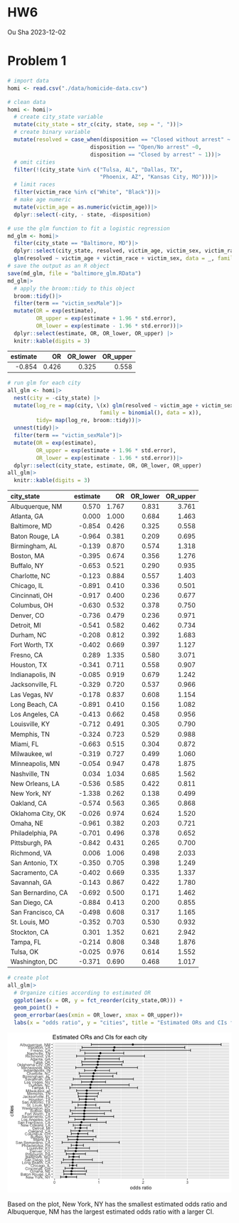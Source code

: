 HW6
================
Ou Sha
2023-12-02

# Problem 1

``` r
# import data
homi <- read.csv("./data/homicide-data.csv")
```

``` r
# clean data 
homi <- homi|>
  # create city_state variable
  mutate(city_state = str_c(city, state, sep = ", "))|>
  # create binary variable
  mutate(resolved = case_when(disposition == "Closed without arrest" ~ 0,
                          disposition == "Open/No arrest" ~0,
                          disposition == "Closed by arrest" ~ 1))|>
  # omit cities
  filter(!(city_state %in% c("Tulsa, AL", "Dallas, TX", 
                             "Phoenix, AZ", "Kansas City, MO")))|> 
  # limit races
  filter(victim_race %in% c("White", "Black"))|>
  # make age numeric
  mutate(victim_age = as.numeric(victim_age))|>
  dplyr::select(-city, - state, -disposition)
```

``` r
# use the glm function to fit a logistic regression 
md_glm <- homi|> 
  filter(city_state == "Baltimore, MD")|> 
  dplyr::select(city_state, resolved, victim_age, victim_sex, victim_race)|>
  glm(resolved ~ victim_age + victim_race + victim_sex, data = _, family = binomial())
# save the output as an R object
save(md_glm, file = "baltimore_glm.RData")
md_glm|>
  # apply the broom::tidy to this object
  broom::tidy()|> 
  filter(term == "victim_sexMale")|> 
  mutate(OR = exp(estimate),
         OR_upper = exp(estimate + 1.96 * std.error),
         OR_lower = exp(estimate - 1.96 * std.error))|>
  dplyr::select(estimate, OR, OR_lower, OR_upper) |>
  knitr::kable(digits = 3)
```

| estimate |    OR | OR_lower | OR_upper |
|---------:|------:|---------:|---------:|
|   -0.854 | 0.426 |    0.325 |    0.558 |

``` r
# run glm for each city
all_glm <- homi|>
  nest(city = -city_state) |> 
  mutate(log_re = map(city, \(x) glm(resolved ~ victim_age + victim_sex + victim_race, 
                             family = binomial(), data = x)),
         tidy= map(log_re, broom::tidy))|> 
  unnest(tidy)|>
  filter(term == "victim_sexMale")|> 
  mutate(OR = exp(estimate),
         OR_upper = exp(estimate + 1.96 * std.error),
         OR_lower = exp(estimate - 1.96 * std.error))|>
  dplyr::select(city_state, estimate, OR, OR_lower, OR_upper)
all_glm|>
  knitr::kable(digits = 3)
```

| city_state         | estimate |    OR | OR_lower | OR_upper |
|:-------------------|---------:|------:|---------:|---------:|
| Albuquerque, NM    |    0.570 | 1.767 |    0.831 |    3.761 |
| Atlanta, GA        |    0.000 | 1.000 |    0.684 |    1.463 |
| Baltimore, MD      |   -0.854 | 0.426 |    0.325 |    0.558 |
| Baton Rouge, LA    |   -0.964 | 0.381 |    0.209 |    0.695 |
| Birmingham, AL     |   -0.139 | 0.870 |    0.574 |    1.318 |
| Boston, MA         |   -0.395 | 0.674 |    0.356 |    1.276 |
| Buffalo, NY        |   -0.653 | 0.521 |    0.290 |    0.935 |
| Charlotte, NC      |   -0.123 | 0.884 |    0.557 |    1.403 |
| Chicago, IL        |   -0.891 | 0.410 |    0.336 |    0.501 |
| Cincinnati, OH     |   -0.917 | 0.400 |    0.236 |    0.677 |
| Columbus, OH       |   -0.630 | 0.532 |    0.378 |    0.750 |
| Denver, CO         |   -0.736 | 0.479 |    0.236 |    0.971 |
| Detroit, MI        |   -0.541 | 0.582 |    0.462 |    0.734 |
| Durham, NC         |   -0.208 | 0.812 |    0.392 |    1.683 |
| Fort Worth, TX     |   -0.402 | 0.669 |    0.397 |    1.127 |
| Fresno, CA         |    0.289 | 1.335 |    0.580 |    3.071 |
| Houston, TX        |   -0.341 | 0.711 |    0.558 |    0.907 |
| Indianapolis, IN   |   -0.085 | 0.919 |    0.679 |    1.242 |
| Jacksonville, FL   |   -0.329 | 0.720 |    0.537 |    0.966 |
| Las Vegas, NV      |   -0.178 | 0.837 |    0.608 |    1.154 |
| Long Beach, CA     |   -0.891 | 0.410 |    0.156 |    1.082 |
| Los Angeles, CA    |   -0.413 | 0.662 |    0.458 |    0.956 |
| Louisville, KY     |   -0.712 | 0.491 |    0.305 |    0.790 |
| Memphis, TN        |   -0.324 | 0.723 |    0.529 |    0.988 |
| Miami, FL          |   -0.663 | 0.515 |    0.304 |    0.872 |
| Milwaukee, wI      |   -0.319 | 0.727 |    0.499 |    1.060 |
| Minneapolis, MN    |   -0.054 | 0.947 |    0.478 |    1.875 |
| Nashville, TN      |    0.034 | 1.034 |    0.685 |    1.562 |
| New Orleans, LA    |   -0.536 | 0.585 |    0.422 |    0.811 |
| New York, NY       |   -1.338 | 0.262 |    0.138 |    0.499 |
| Oakland, CA        |   -0.574 | 0.563 |    0.365 |    0.868 |
| Oklahoma City, OK  |   -0.026 | 0.974 |    0.624 |    1.520 |
| Omaha, NE          |   -0.961 | 0.382 |    0.203 |    0.721 |
| Philadelphia, PA   |   -0.701 | 0.496 |    0.378 |    0.652 |
| Pittsburgh, PA     |   -0.842 | 0.431 |    0.265 |    0.700 |
| Richmond, VA       |    0.006 | 1.006 |    0.498 |    2.033 |
| San Antonio, TX    |   -0.350 | 0.705 |    0.398 |    1.249 |
| Sacramento, CA     |   -0.402 | 0.669 |    0.335 |    1.337 |
| Savannah, GA       |   -0.143 | 0.867 |    0.422 |    1.780 |
| San Bernardino, CA |   -0.692 | 0.500 |    0.171 |    1.462 |
| San Diego, CA      |   -0.884 | 0.413 |    0.200 |    0.855 |
| San Francisco, CA  |   -0.498 | 0.608 |    0.317 |    1.165 |
| St. Louis, MO      |   -0.352 | 0.703 |    0.530 |    0.932 |
| Stockton, CA       |    0.301 | 1.352 |    0.621 |    2.942 |
| Tampa, FL          |   -0.214 | 0.808 |    0.348 |    1.876 |
| Tulsa, OK          |   -0.025 | 0.976 |    0.614 |    1.552 |
| Washington, DC     |   -0.371 | 0.690 |    0.468 |    1.017 |

``` r
# create plot 
all_glm|>
  # Organize cities according to estimated OR
  ggplot(aes(x = OR, y = fct_reorder(city_state,OR))) + 
  geom_point() + 
  geom_errorbar(aes(xmin = OR_lower, xmax = OR_upper))+
  labs(x = "odds ratio", y = "cities", title = "Estimated ORs and CIs for each city")
```

![](p8105_hw6_os2424_files/figure-gfm/unnamed-chunk-4-1.png)<!-- -->

Based on the plot, New York, NY has the smallest estimated odds ratio
and Albuquerque, NM has the largest estimated odds ratio with a larger
CI.
